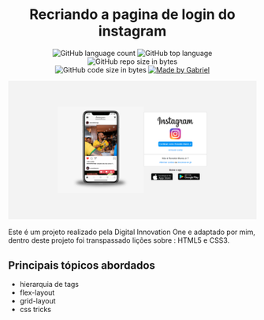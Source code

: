 <h1 align="center"> Recriando a pagina de login do instagram </h1>

<p align="center">
    <img alt="GitHub language count" src="https://img.shields.io/github/languages/count/ronaldoomjr/recriando-pagina-de-login-instagram">

  <img alt="GitHub top language" src="https://img.shields.io/github/languages/top/ronaldoomjr/recriando-pagina-de-login-instagram?logo=html">

  <img alt="GitHub repo size in bytes" src="https://img.shields.io/github/repo-size/ronaldoomjr/recriando-pagina-de-login-instagram?color=green">

  <br>

  <img alt="GitHub code size in bytes" src="https://img.shields.io/github/last-commit/ronaldoomjr/recriando-pagina-de-login-instagram">

  <a href="https://www.linkedin.com/in/roomjr/">
    <img alt="Made by Gabriel" src="https://img.shields.io/badge/made%20by-Ronaldo-%2304D361">
  </a>

</p>

![](principal.png)

<p>Este é um projeto realizado pela Digital Innovation One e adaptado por mim, dentro deste projeto foi transpassado lições sobre : HTML5 e CSS3. </p>
<p>
<h2>Principais tópicos abordados</h2>
<ul align="left">
  <li>hierarquia de tags</li>
  <li>flex-layout</li>
  <li>grid-layout</li>
  <li>css tricks</li>
</ul>

</p>

